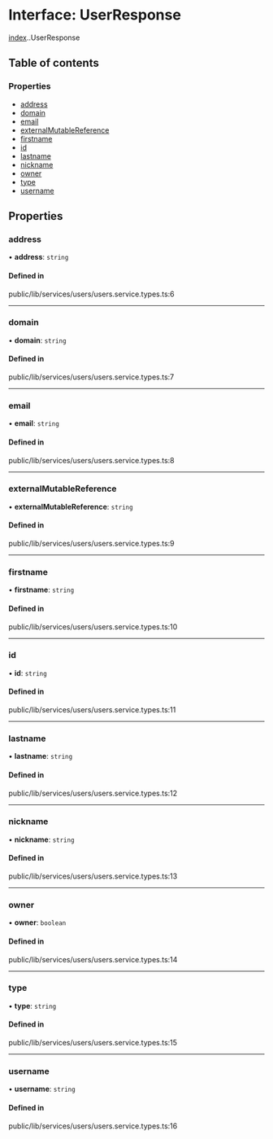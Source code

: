 # Interface: UserResponse

[index](../wiki/index).[<internal>](../wiki/index.%3Cinternal%3E).UserResponse

## Table of contents

### Properties

- [address](../wiki/index.%3Cinternal%3E.UserResponse#address)
- [domain](../wiki/index.%3Cinternal%3E.UserResponse#domain)
- [email](../wiki/index.%3Cinternal%3E.UserResponse#email)
- [externalMutableReference](../wiki/index.%3Cinternal%3E.UserResponse#externalmutablereference)
- [firstname](../wiki/index.%3Cinternal%3E.UserResponse#firstname)
- [id](../wiki/index.%3Cinternal%3E.UserResponse#id)
- [lastname](../wiki/index.%3Cinternal%3E.UserResponse#lastname)
- [nickname](../wiki/index.%3Cinternal%3E.UserResponse#nickname)
- [owner](../wiki/index.%3Cinternal%3E.UserResponse#owner)
- [type](../wiki/index.%3Cinternal%3E.UserResponse#type)
- [username](../wiki/index.%3Cinternal%3E.UserResponse#username)

## Properties

### address

• **address**: `string`

#### Defined in

public/lib/services/users/users.service.types.ts:6

___

### domain

• **domain**: `string`

#### Defined in

public/lib/services/users/users.service.types.ts:7

___

### email

• **email**: `string`

#### Defined in

public/lib/services/users/users.service.types.ts:8

___

### externalMutableReference

• **externalMutableReference**: `string`

#### Defined in

public/lib/services/users/users.service.types.ts:9

___

### firstname

• **firstname**: `string`

#### Defined in

public/lib/services/users/users.service.types.ts:10

___

### id

• **id**: `string`

#### Defined in

public/lib/services/users/users.service.types.ts:11

___

### lastname

• **lastname**: `string`

#### Defined in

public/lib/services/users/users.service.types.ts:12

___

### nickname

• **nickname**: `string`

#### Defined in

public/lib/services/users/users.service.types.ts:13

___

### owner

• **owner**: `boolean`

#### Defined in

public/lib/services/users/users.service.types.ts:14

___

### type

• **type**: `string`

#### Defined in

public/lib/services/users/users.service.types.ts:15

___

### username

• **username**: `string`

#### Defined in

public/lib/services/users/users.service.types.ts:16
